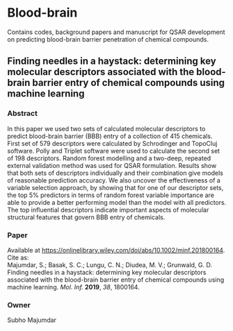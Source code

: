 # Blood-brain

Contains codes, background papers and manuscript for QSAR development on predicting blood-brain barrier penetration of chemical compounds.

## Finding needles in a haystack: determining key molecular descriptors associated with the blood-brain barrier entry of chemical compounds using machine learning

### Abstract
In this paper we used two sets of calculated molecular descriptors to predict blood-brain barrier (BBB) entry of a collection of 415 chemicals.  First set of 579 descriptors were calculated by Schrodinger and TopoCluj software.  Polly and Triplet software were used to calculate the second set of 198 descriptors.  Random forest modelling and a two-deep, repeated external validation method was used for QSAR formulation.  Results show that both sets of descriptors individually and their combination give models of reasonable prediction accuracy. We also uncover the effectiveness of a variable selection approach, by showing that for one of our descriptor sets, the top 5% predictors in terms of random forest variable importance are able to provide a better performing model than the model with all predictors. The top influential descriptors indicate important aspects of molecular structural features that govern BBB entry of chemicals.

### Paper
Available at <https://onlinelibrary.wiley.com/doi/abs/10.1002/minf.201800164>. Cite as:  
Majumdar, S.; Basak, S. C.; Lungu, C. N.; Diudea, M. V.; Grunwald, G. D.
Finding needles in a haystack: determining key molecular descriptors associated with the blood-brain barrier entry of chemical compounds using machine learning.
*Mol. Inf.* **2019**, *38*, 1800164.

### Owner
Subho Majumdar  
<zoom dot subha at gmail dot com>
